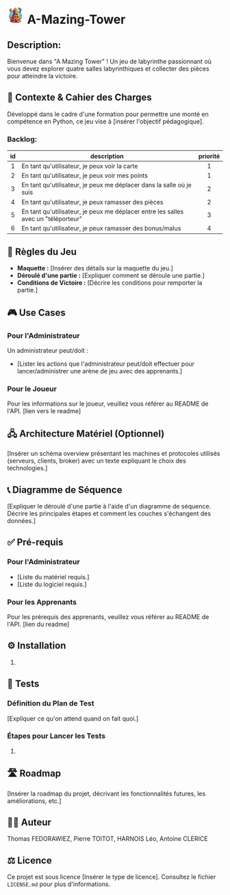 # <img src="./A-Mazing-Tower-Logo.jpg" alt="drawing" width="40"/> A-Mazing-Tower

## Description:
Bienvenue dans "A Mazing Tower" ! Un jeu de labyrinthe passionnant où vous devez explorer quatre salles labyrinthiques et collecter des pièces pour atteindre la victoire.

## 🎯 Contexte & Cahier des Charges

Développé dans le cadre d'une formation pour permettre une monté en compétence en Python, ce jeu vise à [insérer l'objectif pédagogique].

### Backlog:
|id|description|priorité|
|:-:|---|:-:|
|1|En tant qu'utilisateur, je peux voir la carte|1|
|2|En tant qu'utilisateur, je peux voir mes points|1|
|3|En tant qu'utilisateur, je peux me déplacer dans la salle où je suis|2|
|4|En tant qu'utilisateur, je peux ramasser des pièces|2|
|5|En tant qu'utilisateur, je peux me déplacer entre les salles avec un "téléporteur"|3|
|6|En tant qu'utilisateur, je peux ramasser des bonus/malus|4|




## 🎲 Règles du Jeu

- **Maquette :** [Insérer des détails sur la maquette du jeu.]
- **Déroulé d'une partie :** [Expliquer comment se déroule une partie.]
- **Conditions de Victoire :** [Décrire les conditions pour remporter la partie.]

## 🎮 Use Cases

### Pour l'Administrateur

Un administrateur peut/doit :
- [Lister les actions que l'administrateur peut/doit effectuer pour lancer/administrer une arène de jeu avec des apprenants.]

### Pour le Joueur

Pour les informations sur le joueur, veuillez vous référer au README de l'API. [lien vers le readme]

## 🖧 Architecture Matériel (Optionnel)

[Insérer un schéma overview présentant les machines et protocoles utilisés (serveurs, clients, broker) avec un texte expliquant le choix des technologies.]

## 📞 Diagramme de Séquence

[Expliquer le déroulé d'une partie à l'aide d'un diagramme de séquence. Décrire les principales étapes et comment les couches s'échangent des données.]

## ✅ Pré-requis

### Pour l'Administrateur

- [Liste du matériel requis.]
- [Liste du logiciel requis.]

### Pour les Apprenants

Pour les prérequis des apprenants, veuillez vous référer au README de l'API. [lien du readme]

## ⚙️ Installation

1. 

## 🧪 Tests

### Définition du Plan de Test

[Expliquer ce qu'on attend quand on fait quoi.]

### Étapes pour Lancer les Tests

1. 

## 🛣️ Roadmap

[Insérer la roadmap du projet, décrivant les fonctionnalités futures, les améliorations, etc.]

## 🧑‍💻 Auteur

Thomas FEDORAWIEZ, Pierre TOITOT, HARNOIS Léo, Antoine CLERICE

## ⚖️ Licence

Ce projet est sous licence [Insérer le type de licence]. Consultez le fichier `LICENSE.md` pour plus d'informations.

